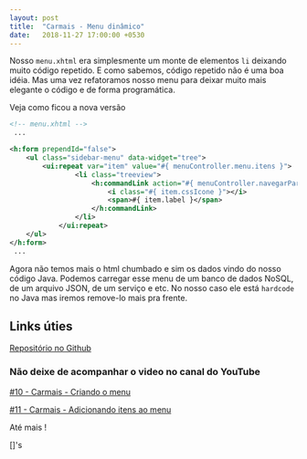 ```yaml
---
layout: post
title:  "Carmais - Menu dinâmico"
date:   2018-11-27 17:00:00 +0530
---
```


Nosso ```menu.xhtml``` era simplesmente um monte de elementos ```li``` deixando muito código repetido. E como sabemos, código repetido não é uma boa idéia. Mas uma vez refatoramos nosso menu para deixar muito mais elegante o código e de forma programática. 

Veja como ficou a nova versão


```xml
<!-- menu.xhtml -->
 ...

<h:form prependId="false">  
	<ul class="sidebar-menu" data-widget="tree">
	    <ui:repeat var="item" value="#{ menuController.menu.itens }">
				<li class="treeview">
					<h:commandLink action="#{ menuController.navegarPara(item.url) }">
						<i class="#{ item.cssIcone }"></i>
						<span>#{ item.label }</span>
					</h:commandLink>
				</li>
			</ui:repeat>
	</ul>   
</h:form>	
 ...

```

Agora não temos mais o html chumbado e sim os dados vindo do nosso código Java. Podemos carregar esse menu de um banco de dados NoSQL, de um arquivo JSON, de um serviço e etc. No nosso caso ele está ```hardcode``` no Java mas iremos remove-lo mais pra frente.


## Links úties

[Repositório no Github](https://github.com/BSTK/carmais)

### Não deixe de acompanhar o video no canal do YouTube

[#10 - Carmais - Criando o menu](https://youtu.be/0e1kvxKFLI8)

[#11 - Carmais - Adicionando itens ao menu](https://youtu.be/29ZCVmf93Rs)

Até mais !

[]'s
